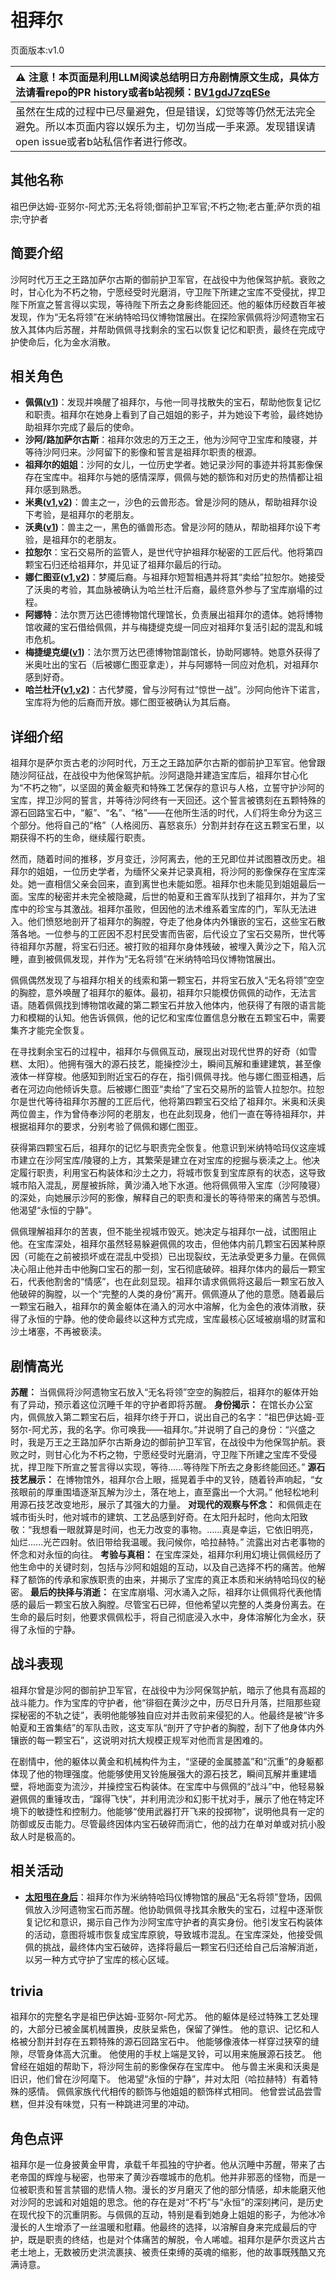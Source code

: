 # 祖拜尔
页面版本:v1.0
 

| :warning: 注意！本页面是利用LLM阅读总结明日方舟剧情原文生成，具体方法请看repo的PR history或者b站视频：[BV1gdJ7zqESe](https://www.bilibili.com/video/BV1gdJ7zqESe/)         |
|:----------------------------|
| 虽然在生成的过程中已尽量避免，但是错误，幻觉等等仍然无法完全避免。所以本页面内容以娱乐为主，切勿当成一手来源。发现错误请open issue或者b站私信作者进行修改。|



## 其他名称
祖巴伊达姆-亚努尔-阿尤苏;无名将领;御前护卫军官;不朽之物;老古董;萨尔贡的祖宗;守护者
## 简要介绍
沙阿时代万王之王路加萨尔古斯的御前护卫军官，在战役中为他保驾护航。衰败之时，甘心化为不朽之物，宁愿经受时光磨消，守卫陛下所建之宝库不受侵扰，捍卫陛下所宣之誓言得以实现，等待陛下所去之身影终能回还。他的躯体历经数百年被发现，作为“无名将领”在米纳特哈玛仪博物馆展出。在探险家佩佩将沙阿遗物宝石放入其体内后苏醒，并帮助佩佩寻找剩余的宝石以恢复记忆和职责，最终在完成守护使命后，化为金水消散。
## 相关角色
-   **佩佩([v1](char_4058_pepe.md))**：发现并唤醒了祖拜尔，与他一同寻找散失的宝石，帮助他恢复记忆和职责。祖拜尔在她身上看到了自己姐姐的影子，并为她设下考验，最终她协助祖拜尔完成了最后的使命。
-   **沙阿/路加萨尔古斯**：祖拜尔效忠的万王之王，他为沙阿守卫宝库和陵寝，并等待沙阿归来。沙阿留下的影像和誓言是祖拜尔职责的根源。
-   **祖拜尔的姐姐**：沙阿的女儿，一位历史学者。她记录沙阿的事迹并将其影像保存在宝库中。祖拜尔与她的感情深厚，佩佩与她的额饰和对历史的热情都让祖拜尔感到熟悉。
-   **米奥([v1](extended_char_mi_ao.md),[v2](../char_v3/extended_char_mi_ao.md))**：兽主之一，沙色的云兽形态。曾是沙阿的随从，帮助祖拜尔设下考验，是祖拜尔的老朋友。
-   **沃奥([v1](extended_char_wo_ao.md))**：兽主之一，黑色的循兽形态。曾是沙阿的随从，帮助祖拜尔设下考验，是祖拜尔的老朋友。
-   **拉恕尔**：宝石交易所的监管人，是世代守护祖拜尔秘密的工匠后代。他将第四颗宝石归还给祖拜尔，并见证了祖拜尔最后的行动。
-   **娜仁图亚([v1](char_4138_narant.md),[v2](../char_v3/char_4138_narant.md))**：梦魇后裔。与祖拜尔短暂相遇并将其“卖给”拉恕尔。她接受了沃奥的考验，其血脉被确认为哈兰杜汗后裔，最终意外参与了宝库崩塌的过程。
-   **阿娜特**：法尔贾万达巴德博物馆代理馆长，负责展出祖拜尔的遗体。她将博物馆收藏的宝石借给佩佩，并与梅捷缇克缇一同应对祖拜尔复活引起的混乱和城市危机。
-   **梅捷缇克缇([v1](extended_char_mei_jie_ti_ke_ti.md))**：法尔贾万达巴德博物馆副馆长，协助阿娜特。她意外获得了米奥吐出的宝石（后被娜仁图亚拿走），并与阿娜特一同应对危机，对祖拜尔感到好奇。
-   **哈兰杜汗([v1](extended_char_ha_lan_du_han.md),[v2](../char_v3/extended_char_ha_lan_du_han.md))**：古代梦魇，曾与沙阿有过“惊世一战”。沙阿向他许下诺言，宝库将为他的后裔而开放。娜仁图亚被确认为其后裔。
## 详细介绍
祖拜尔是萨尔贡古老的沙阿时代，万王之王路加萨尔古斯的御前护卫军官。他曾跟随沙阿征战，在战役中为他保驾护航。沙阿退隐并建造宝库后，祖拜尔甘心化为“不朽之物”，以坚固的黄金躯壳和特殊工艺保存的意识与人格，立誓守护沙阿的宝库，捍卫沙阿的誓言，并等待沙阿终有一天回还。这个誓言被镌刻在五颗特殊的源石回路宝石中，“躯”、“名”、“格”——在他所生活的时代，人们将生命分为这三个部分。他将自己的“格”（人格阅历、喜怒哀乐）分割并封存在这五颗宝石里，以期获得不朽的生命，继续履行职责。

然而，随着时间的推移，岁月变迁，沙阿离去，他的王兄即位并试图篡改历史。祖拜尔的姐姐，一位历史学者，为缅怀父亲并记录真相，将沙阿的影像保存在宝库深处。她一直相信父亲会回来，直到离世也未能如愿。祖拜尔也未能见到姐姐最后一面。宝库的秘密并未完全被隐藏，后世的帕夏和王酋军队找到了祖拜尔，并为了宝库中的珍宝与其激战。祖拜尔虽败，但因他的法术维系着宝库的门，军队无法进入。他们愤怒地剖开了祖拜尔的胸膛，夺走了他身体内外镶嵌的宝石，这些宝石散落各地。一位参与的工匠因不忍村民受害而告密，后代设立了宝石交易所，世代等待祖拜尔苏醒，将宝石归还。被打败的祖拜尔身体残破，被埋入黄沙之下，陷入沉睡，直到被佩佩发现，并作为“无名将领”在米纳特哈玛仪博物馆展出。

佩佩偶然发现了与祖拜尔相关的线索和第一颗宝石，并将宝石放入“无名将领”空空的胸腔，意外唤醒了祖拜尔的躯体。最初，祖拜尔只能模仿佩佩的动作，无法言语。随着佩佩找到博物馆收藏的第二颗宝石并放入他体内，他获得了有限的语言能力和模糊的认知。他告诉佩佩，他的记忆和宝库位置信息分散在五颗宝石中，需要集齐才能完全恢复。

在寻找剩余宝石的过程中，祖拜尔与佩佩互动，展现出对现代世界的好奇（如雪糕、太阳）。他拥有强大的源石技艺，能操控沙土，瞬间瓦解和重建建筑，甚至像液体一样穿梭。他感知到附近宝石的存在，指引佩佩寻找。他与娜仁图亚相遇，后者在河边向他倾诉失意。后被娜仁图亚“卖给”了宝石交易所的监管人拉恕尔。拉恕尔是世代等待祖拜尔苏醒的工匠后代，他将第四颗宝石交给了祖拜尔。米奥和沃奥两位兽主，作为曾侍奉沙阿的老朋友，也在此刻现身，他们一直在等待祖拜尔，并根据祖拜尔的要求，分别考验了佩佩和娜仁图亚。

获得第四颗宝石后，祖拜尔的记忆与职责完全恢复。他意识到米纳特哈玛仪这座城市建立在沙阿宝库/陵寝的上方，其繁荣是建立在对宝库的挖掘与亵渎之上。他决定履行职责，利用宝石构装体和沙土之力，将城市恢复到宝库原有的状态，这导致城市陷入混乱，房屋被拆除，黄沙涌入地下水道。他将佩佩带入宝库（沙阿陵寝）的深处，向她展示沙阿的影像，解释自己的职责和漫长的等待带来的痛苦与恐惧。他渴望“永恒的宁静”。

佩佩理解祖拜尔的苦衷，但不能坐视城市毁灭。她决定与祖拜尔一战，试图阻止他。在宝库深处，祖拜尔虽然轻易躲避佩佩的攻击，但他体内前几颗宝石因某种原因（可能在之前被损坏或在混乱中受损）已出现裂纹，无法承受更多力量。在佩佩决心阻止他并击中他胸口宝石的那一刻，宝石彻底破碎。祖拜尔体内的最后一颗宝石，代表他割舍的“情感”，也在此刻显现。祖拜尔请求佩佩将这最后一颗宝石放入他破碎的胸膛，以一个“完整的人类的身份”离开。佩佩遵从了他的意愿。随着最后一颗宝石融入，祖拜尔的黄金躯体在涌入的河水中溶解，化为金色的液体消散，获得了永恒的宁静。他的使命最终以这种方式完成，宝库最核心区域被崩塌的财富和沙土堵塞，不再被亵渎。
## 剧情高光
**苏醒：** 当佩佩将沙阿遗物宝石放入“无名将领”空空的胸腔后，祖拜尔的躯体开始有了异动，预示着这位沉睡千年的守护者即将苏醒。
**身份揭示：** 在馆长办公室内，佩佩放入第二颗宝石后，祖拜尔终于开口，说出自己的名字：“祖巴伊达姆-亚努尔-阿尤苏，我的名字。你可唤我——祖拜尔。”并说明了自己的身份：“兴盛之时，我是万王之王路加萨尔古斯身边的御前护卫军官，在战役中为他保驾护航。衰败之时，则甘心化为不朽之物，宁愿经受时光磨消，守卫陛下所建之宝库不受侵扰，捍卫陛下所宣之誓言得以实现，等待......等待陛下所去之身影终能回还。”
**源石技艺展示：** 在博物馆外，祖拜尔合上眼，摇晃着手中的叉铃，随着铃声响起，“女孩眼前的厚重围墙逐渐瓦解为沙土，落在地上，直至露出一个大洞。” 他轻松地利用源石技艺改变地形，展示了其强大的力量。
**对现代的观察与怀念：** 和佩佩走在城市街头时，他对城市的建筑、工艺品感到好奇。在太阳升起时，他向太阳致敬：“我想看一眼就算是时间，也无力改变的事物。......真是幸运，它依旧明亮，灿烂......光芒四射。依旧带给我温暖。我问候你，哈拉赫特。” 流露出对古老事物的怀念和对永恒的向往。
**考验与真相：** 在宝库深处，祖拜尔利用幻境让佩佩经历了他生命中的关键时刻，包括与沙阿和姐姐的互动，以及自己选择不朽的痛苦。他解释了额饰的传承和家族职责的由来，并揭示了宝库的真正本质和米纳特哈玛仪的秘密。
**最后的抉择与消逝：** 在宝库崩塌、河水涌入之际，祖拜尔让佩佩将代表他情感的最后一颗宝石放入胸膛。尽管宝石已碎，但他希望以完整的人类身份离去。在生命的最后时刻，他要求佩佩松手，将自己彻底浸入水中，身体溶解化为金水，获得了永恒的宁静。
## 战斗表现
祖拜尔曾是沙阿的御前护卫军官，在战役中为沙阿保驾护航，暗示了他具有高超的战斗能力。作为宝库的守护者，他“徘徊在黄沙之中，历尽日升月落，拦阻那些窥探秘密的不轨之徒”，表明他能够独自应对并击败前来侵犯的人。他最终是被“许多帕夏和王酋集结”的军队击败，这支军队“剖开了守护者的胸膛，刮下了他身体内外镶嵌的每一颗宝石”，这说明对抗大规模正规军对他而言是困难的。

在剧情中，他的躯体以黄金和机械构件为主，“坚硬的金属膝盖”和“沉重”的身躯都体现了他的物理强度。他能够使用叉铃施展强大的源石技艺，瞬间瓦解并重建墙壁，将地面变为流沙，并操控宝石构装体。在宝库中与佩佩的“战斗”中，他轻易躲避佩佩的重锤攻击，“蹿得飞快”，并利用流沙和幻影干扰对手，展示了他在特定环境下的敏捷性和控制力。他能够“使用武器打开飞来的投掷物”，说明他具有一定的防御或反击能力。尽管最终因体内宝石破碎而消亡，他的战力在单对单或对抗小股敌人时是极高的。
## 相关活动
-   **[太阳甩在身后](../stories/act35side.md)**：祖拜尔作为米纳特哈玛仪博物馆的展品“无名将领”登场，因佩佩放入沙阿遗物宝石而苏醒。他协助佩佩寻找其余散失的宝石，过程中逐渐恢复记忆和意识，揭示自己作为沙阿宝库守护者的真实身份。他引发宝石构装体的活动，意图将城市恢复成宝库原貌，导致城市混乱。在宝库深处，他接受佩佩的挑战，最终体内宝石破碎，选择将最后一颗宝石归还给自己后溶解消逝，以另一种方式守护了宝库的核心区域。
## trivia
祖拜尔的完整名字是祖巴伊达姆-亚努尔-阿尤苏。
他的躯体是经过特殊工艺处理的，大部分已被金属机械置换，皮肤呈紫色，保留了弹性。
他的意识、记忆和人格被分割并封存在五颗特殊的源石回路宝石中。
他能够像液体一样穿过狭窄的缝隙，尽管身体高大沉重。
他使用的手杖上端是叉铃，可以用来施展源石技艺。
他曾经在姐姐的帮助下，将沙阿生前的影像保存在宝库中。
他与兽主米奥和沃奥是旧识，他们曾在沙阿麾下。
他渴望“永恒的宁静”，并对太阳（哈拉赫特）有着特殊的感情。
佩佩家族代代相传的额饰与他姐姐的额饰样式相同。
他曾尝试品尝雪糕，但并没有味觉，只有一种跳进河里的冲动。
## 角色点评
祖拜尔是一位身披黄金甲胄，承载千年孤独的守护者。他从沉睡中苏醒，带来了古老帝国的辉煌与秘密，也带来了黄沙吞噬城市的危机。他并非邪恶的怪物，而是一位被职责和誓言禁锢的悲情人物。漫长的岁月磨灭了他的部分情感，却未能磨灭他对沙阿的忠诚和对姐姐的思念。他的存在是对“不朽”与“永恒”的深刻拷问，是历史在现代投下的沉重阴影。与佩佩的互动，特别是看到她身上姐姐的影子，为他冰冷漫长的人生增添了一丝温暖和慰藉。他最终的选择，以溶解自身来完成最后的守护，既是职责的终结，也是对个体痛苦的解脱，令人唏嘘。祖拜尔是萨尔贡这片古老土地上，无数被历史洪流裹挟、被责任束缚的英魂的缩影，他的故事既残酷又充满诗意。